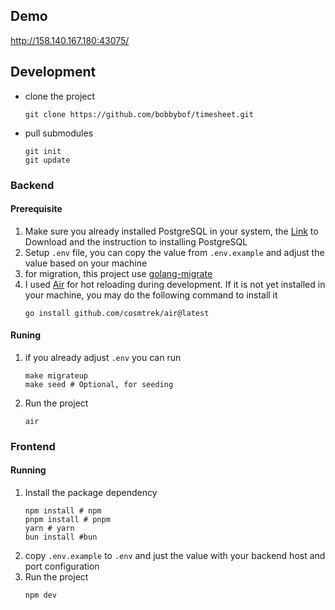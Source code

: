 ## Demo 
http://158.140.167.180:43075/

## Development
- clone the project
    ```
    git clone https://github.com/bobbybof/timesheet.git
    ```
- pull submodules
    ```
    git init
    git update
    ```
### Backend
#### Prerequisite
1. Make sure you already installed PostgreSQL in your system, the [Link](https://www.postgresql.org/download/) to Download and the instruction to installing PostgreSQL
2. Setup `.env` file, you can copy the value from `.env.example` and adjust the value based on your machine
3. for migration, this project use [golang-migrate](https://github.com/golang-migrate/migrate)
4. I used [Air](https://github.com/cosmtrek/air) for hot reloading during development. If it is not yet installed in your machine, you may do the following command to install it
    ```
    go install github.com/cosmtrek/air@latest
    ```
#### Runing
1. if you already adjust `.env` you can run 
    ```
    make migrateup
    make seed # Optional, for seeding
    ```
2. Run the project
    ```
    air
    ```
### Frontend
#### Running
1. Install the package dependency
    ```
    npm install # npm
    pnpm install # pnpm
    yarn # yarn
    bun install #bun
    ```
2. copy `.env.example` to `.env` and just the value with your backend host and port configuration
3. Run the project
    ```
    npm dev
    ```